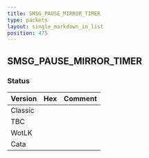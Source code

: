 ```yaml
---
title: SMSG_PAUSE_MIRROR_TIMER
type: packets
layout: single_markdown_in_list
position: 475
---
```


## SMSG_PAUSE_MIRROR_TIMER

### Status

Version | Hex | Comment
---------- | ---------- | ---------- 
Classic |  |  
TBC |  |  
WotLK |  |  
Cata |  |  
